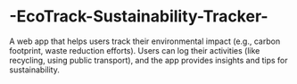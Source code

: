 # -EcoTrack-Sustainability-Tracker-
A web app that helps users track their environmental impact (e.g., carbon footprint, waste reduction efforts). Users can log their activities (like recycling, using public transport), and the app provides insights and tips for sustainability.
